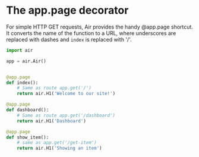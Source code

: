 # The app.page decorator

For simple HTTP GET requests, Air provides the handy @app.page shortcut. It converts the name of the function to a URL, where underscores are replaced with dashes and `index` is replaced with '/'.

```python
import air

app = air.Air()


@app.page 
def index():
    # Same as route app.get('/')
    return air.H1('Welcome to our site!')

@app.page
def dashboard():
    # Same as route app.get('/dashboard')
    return air.H1('Dashboard')

@app.page
def show_item():
    # same as app.get('/get-item')
    return air.H1('Showing an item')
```
